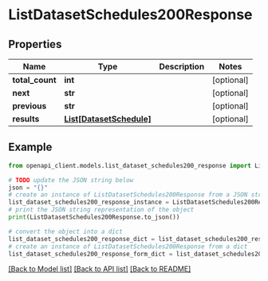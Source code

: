 # ListDatasetSchedules200Response


## Properties

Name | Type | Description | Notes
------------ | ------------- | ------------- | -------------
**total_count** | **int** |  | [optional] 
**next** | **str** |  | [optional] 
**previous** | **str** |  | [optional] 
**results** | [**List[DatasetSchedule]**](DatasetSchedule.md) |  | [optional] 

## Example

```python
from openapi_client.models.list_dataset_schedules200_response import ListDatasetSchedules200Response

# TODO update the JSON string below
json = "{}"
# create an instance of ListDatasetSchedules200Response from a JSON string
list_dataset_schedules200_response_instance = ListDatasetSchedules200Response.from_json(json)
# print the JSON string representation of the object
print(ListDatasetSchedules200Response.to_json())

# convert the object into a dict
list_dataset_schedules200_response_dict = list_dataset_schedules200_response_instance.to_dict()
# create an instance of ListDatasetSchedules200Response from a dict
list_dataset_schedules200_response_form_dict = list_dataset_schedules200_response.from_dict(list_dataset_schedules200_response_dict)
```
[[Back to Model list]](../README.md#documentation-for-models) [[Back to API list]](../README.md#documentation-for-api-endpoints) [[Back to README]](../README.md)


